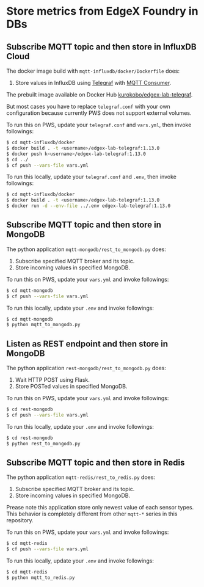 # Store metrics from EdgeX Foundry in DBs


## Subscribe MQTT topic and then store in InfluxDB Cloud

The docker image build with `mqtt-influxdb/docker/Dockerfile` does:

1. Store values in InfluxDB using [Telegraf](https://www.influxdata.com/time-series-platform/telegraf/) with [MQTT Consumer](https://github.com/influxdata/telegraf/tree/master/plugins/inputs/mqtt_consumer).

The prebuilt image available on Docker Hub [kurokobo/edgex-lab-telegraf](https://hub.docker.com/repository/docker/kurokobo/edgex-lab-telegraf).

But most cases you have to replace `telegraf.conf` with your own configuration because currently PWS does not support external volumes.

To run this on PWS, update your `telegraf.conf` and `vars.yml`, then invoke followings:

```sh
$ cd mqtt-influxdb/docker
$ docker build . -t <username>/edgex-lab-telegraf:1.13.0
$ docker push k<username>/edgex-lab-telegraf:1.13.0
$ cd ../
$ cf push --vars-file vars.yml 
```

To run this locally, update your `telegraf.conf` and `.env`, then invoke followings:

```sh
$ cd mqtt-influxdb/docker
$ docker build . -t <username>/edgex-lab-telegraf:1.13.0
$ docker run -d --env-file ../.env edgex-lab-telegraf:1.13.0
```


## Subscribe MQTT topic and then store in MongoDB

The python application `mqtt-mongodb/rest_to_mongodb.py` does:

1. Subscribe specified MQTT broker and its topic.
1. Store incoming values in specified MongoDB.

To run this on PWS, update your `vars.yml` and invoke followings:

```sh
$ cd mqtt-mongodb
$ cf push --vars-file vars.yml 
```

To run this locally, update your `.env` and invoke followings:

```sh
$ cd mqtt-mongodb
$ python mqtt_to_mongodb.py
```


## Listen as REST endpoint and then store in MongoDB

The python application `rest-mongodb/rest_to_mongodb.py` does:

1. Wait HTTP POST using Flask.
1. Store POSTed values in specified MongoDB.

To run this on PWS, update your `vars.yml` and invoke followings:

```sh
$ cd rest-mongodb
$ cf push --vars-file vars.yml 
```

To run this locally, update your `.env` and invoke followings:

```sh
$ cd rest-mongodb
$ python rest_to_mongodb.py
```


## Subscribe MQTT topic and then store in Redis

The python application `mqtt-redis/rest_to_redis.py` does:

1. Subscribe specified MQTT broker and its topic.
1. Store incoming values in specified MongoDB.

Prease note this application store only newest value of each sensor types. This behavior is completely different from other `mqtt-*` series in this repository.

To run this on PWS, update your `vars.yml` and invoke followings:

```sh
$ cd mqtt-redis
$ cf push --vars-file vars.yml 
```

To run this locally, update your `.env` and invoke followings:

```sh
$ cd mqtt-redis
$ python mqtt_to_redis.py
```
